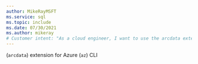 ```yaml
---
author: MikeRayMSFT
ms.service: sql
ms.topic: include
ms.date: 07/30/2021
ms.author: mikeray
# Customer intent: "As a cloud engineer, I want to use the arcdata extension for command-line interface operations, so that I can manage Azure SQL resources efficiently."
---
```


(`arcdata`) extension for Azure (`az`) CLI
